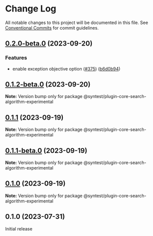 # Change Log

All notable changes to this project will be documented in this file.
See [Conventional Commits](https://conventionalcommits.org) for commit guidelines.

## [0.2.0-beta.0](https://github.com/syntest-framework/syntest-core/compare/@syntest/plugin-core-search-algorithm-experimental@0.1.2-beta.0...@syntest/plugin-core-search-algorithm-experimental@0.2.0-beta.0) (2023-09-20)

### Features

- enable exception objective option ([#375](https://github.com/syntest-framework/syntest-core/issues/375)) ([b6d0b94](https://github.com/syntest-framework/syntest-core/commit/b6d0b949b6eaa8dd89410f0e72b564d649d65e7b))

## [0.1.2-beta.0](https://github.com/syntest-framework/syntest-core/compare/@syntest/plugin-core-search-algorithm-experimental@0.1.1...@syntest/plugin-core-search-algorithm-experimental@0.1.2-beta.0) (2023-09-20)

**Note:** Version bump only for package @syntest/plugin-core-search-algorithm-experimental

## [0.1.1](https://github.com/syntest-framework/syntest-core/compare/@syntest/plugin-core-search-algorithm-experimental@0.1.1-beta.0...@syntest/plugin-core-search-algorithm-experimental@0.1.1) (2023-09-19)

**Note:** Version bump only for package @syntest/plugin-core-search-algorithm-experimental

## [0.1.1-beta.0](https://github.com/syntest-framework/syntest-core/compare/@syntest/plugin-core-search-algorithm-experimental@0.1.0-beta.20...@syntest/plugin-core-search-algorithm-experimental@0.1.1-beta.0) (2023-09-19)

**Note:** Version bump only for package @syntest/plugin-core-search-algorithm-experimental

## [0.1.0](https://github.com/syntest-framework/syntest-core/compare/@syntest/plugin-core-search-algorithm-experimental@0.1.0-beta.20...@syntest/plugin-core-search-algorithm-experimental@0.1.0) (2023-09-19)

**Note:** Version bump only for package @syntest/plugin-core-search-algorithm-experimental

## 0.1.0 (2023-07-31)

Initial release
